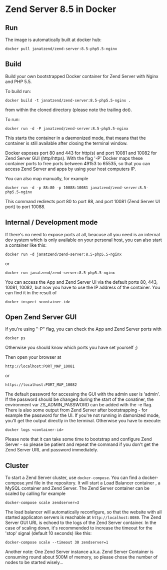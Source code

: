 Zend Server 8.5  in Docker
============================================
Run
---
The image is automatically built at docker hub:
```
docker pull janatzend/zend-server:8.5-php5.5-nginx
```

Build
-----
Build your own bootstrapped Docker container for Zend Server with Nginx and PHP 5.5.

To build run:
```
docker build -t janatzend/zend-server:8.5-php5.5-nginx .
```
from within the cloned directory (please note the trailing dot).

To run:
```
docker run -d -P janatzend/zend-server:8.5-php5.5-nginx
```
This starts the container in a daemonized mode, that means that the container is still available after closing the terminal window.

Docker esposes port 80 and 443 for http(s) and port 10081 and 10082 for Zend Server GUI (http/https). With the flag '-P' Docker maps these container ports to free ports between 49153 to 65535, so that you can access Zend Server and apps by using your host computers IP. 

You can also map manually, for example
```
docker run -d -p 88:80 -p 10088:10081 janatzend/zend-server:8.5-php5.5-nginx
```
This command redirects port 80 to port 88, and port 10081 (Zend Server UI port) to port 10088.

Internal / Development mode
---------------------------
If there's no need to expose ports at all, beacuse all you need is an internal dev system which is only available on your personal host, you can also start a container like this:
```
docker run -d janatzend/zend-server:8.5-php5.5-nginx
```
or
```
docker run janatzend/zend-server:8.5-php5.5-nginx
```
You can access the App and Zend Server UI via the default ports 80, 443, 10081, 10082, but now you have to use the IP address of the container. You can find it in the result of
```
docker inspect <container-id>
```

Open Zend Server GUI
-----
If you're using "-P" flag, you can check the App and Zend Server ports with
```
docker ps
```
Otherwise you should know which ports you have set yourself ;)

Then open your browser at
```
http://localhost:PORT_MAP_10081
```
or
```
https://localhost:PORT_MAP_10082
```
The default password for accessing the GUI with the admin user is 'admin'. If the password should be changed during the start of the conatiner, the environment var ZS_ADMIN_PASSWORD can be added with the -e flag.
There is also some output from Zend Server after bootstrapping - for example the password for the UI. If you're not running in damonized mode, you'll get the output directly in the terminal. Otherwise you have to execute:
```
docker logs <container-id>
```
Please note that it can take some time to bootstrap and configure Zend Server - so please be patient and repeat the command if you don't get the Zend Server URL and password immediately.

Cluster
-------
To start a Zend Server cluster, use `docker-compose`. You can find a docker-compose.yml file in the repository. It will start a Load Balancer container , a MySQL container and Zend Server.
The Zend Server container can be scaled by calling for example
```
docker-compose scale zendserver=3
```
The load balancer will automatically reconfigure, so that the website with all started applicaton servers is reachable at `http://localhost:8080`. The Zend Server GUI URL is echoed to the logs of the Zend Server container.
In the case of scaling down, it's recommended to increase the timeout for the 'stop' signal (default 10 seconds) like this:
```
docker-compose scale --timeout 30 zendserver=1
```
Another note: One Zend Server instance a.k.a. Zend Server Container is consuming round about 500M of memory, so please chose the number of nodes to be started wisely...

